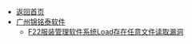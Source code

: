 - [返回首页](/)
- [广州锦铭泰软件](广州锦铭泰软件/)
  - [F22服装管理软件系统Load存在任意文件读取漏洞](广州锦铭泰软件/F22服装管理软件系统Load存在任意文件读取漏洞.md)
